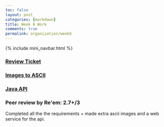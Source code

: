 ```yaml
---
toc: false
layout: post
categories: [markdown]
title: Week 6 Work
comments: true
permalink: organization/week6
---
```


{% include mini_navbar.html %}

### [Review Ticket](https://github.com/Saathvika-Ajith/APCSA-Fastpages/issues/8)

### [Images to ASCII](https://saathvika-ajith.github.io/APCSA-Fastpages/fastpages/jupyter/2022/09/30/arrays-and-images.html)

### [Java API](https://saathvika-ajith.github.io/APCSA-Fastpages/fastpages/jupyter/2022/10/02/java-api.html)


### Peer review by Re'em: 2.7+/3
Completed all the the requirements + made extra ascii images and a web service for the api.